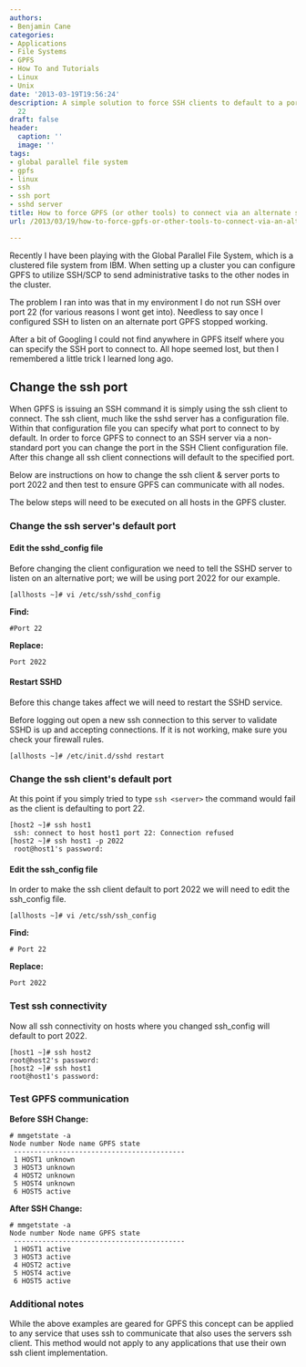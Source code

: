 ```yaml
---
authors:
- Benjamin Cane
categories:
- Applications
- File Systems
- GPFS
- How To and Tutorials
- Linux
- Unix
date: '2013-03-19T19:56:24'
description: A simple solution to force SSH clients to default to a port other than
  22
draft: false
header:
  caption: ''
  image: ''
tags:
- global parallel file system
- gpfs
- linux
- ssh
- ssh port
- sshd server
title: How to force GPFS (or other tools) to connect via an alternate ssh port
url: /2013/03/19/how-to-force-gpfs-or-other-tools-to-connect-via-an-alternate-ssh-port

---
```


Recently I have been playing with the Global Parallel File System, which is a clustered file system from IBM. When setting up a cluster you can configure GPFS to utilize SSH/SCP to send administrative tasks to the other nodes in the cluster.

The problem I ran into was that in my environment I do not run SSH over port 22 (for various reasons I wont get into). Needless to say once I configured SSH to listen on an alternate port GPFS stopped working.

After a bit of Googling I could not find anywhere in GPFS itself where you can specify the SSH port to connect to. All hope seemed lost, but then I remembered a little trick I learned long ago.

## Change the ssh port

When GPFS is issuing an SSH command it is simply using the ssh client to connect. The ssh client, much like the sshd server has a configuration file. Within that configuration file you can specify what port to connect to by default. In order to force GPFS to connect to an SSH server via a non-standard port you can change the port in the SSH Client configuration file. After this change all ssh client connections will default to the specified port.

Below are instructions on how to change the ssh client & server ports to port 2022 and then test to ensure GPFS can communicate with all nodes.

The below steps will need to be executed on all hosts in the GPFS cluster.

### Change the ssh server's default port

#### Edit the sshd_config file

Before changing the client configuration we need to tell the SSHD server to listen on an alternative port; we will be using port 2022 for our example.

    [allhosts ~]# vi /etc/ssh/sshd_config

**Find:**

    #Port 22

**Replace:**

    Port 2022

#### Restart SSHD

Before this change takes affect we will need to restart the SSHD service.

Before logging out open a new ssh connection to this server to validate SSHD is up and accepting connections. If it is not working, make sure you check your firewall rules.

    [allhosts ~]# /etc/init.d/sshd restart

### Change the ssh client's default port

At this point if you simply tried to type `ssh <server>` the command would fail as the client is defaulting to port 22.

    [host2 ~]# ssh host1
     ssh: connect to host host1 port 22: Connection refused
    [host2 ~]# ssh host1 -p 2022
     root@host1's password:

#### Edit the ssh_config file

In order to make the ssh client default to port 2022 we will need to edit the ssh_config file.

    [allhosts ~]# vi /etc/ssh/ssh_config

**Find:**

    # Port 22

**Replace:**

    Port 2022

### Test ssh connectivity

Now all ssh connectivity on hosts where you changed ssh_config will default to port 2022.

    [host1 ~]# ssh host2
    root@host2's password:
    [host2 ~]# ssh host1
    root@host1's password:

### Test GPFS communication

**Before SSH Change:**

    # mmgetstate -a
    Node number Node name GPFS state
     ------------------------------------------
     1 HOST1 unknown
     3 HOST3 unknown
     4 HOST2 unknown
     5 HOST4 unknown
     6 HOST5 active

**After SSH Change:**

    # mmgetstate -a
    Node number Node name GPFS state
     ------------------------------------------
     1 HOST1 active
     3 HOST3 active
     4 HOST2 active
     5 HOST4 active
     6 HOST5 active

### Additional notes

While the above examples are geared for GPFS this concept can be applied to any service that uses ssh to communicate that also uses the servers ssh client. This method would not apply to any applications that use their own ssh client implementation.
